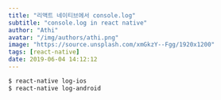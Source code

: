 ```yaml
---
title: "리액트 네이티브에서 console.log"
subtitle: "console.log in react native"
author: "Athi"
avatar: "/img/authors/athi.png"
image: "https://source.unsplash.com/xmGkzY--Fgg/1920x1200"
tags: [react-native]
date: 2019-06-04 14:12:12
---
```


```bash
$ react-native log-ios
$ react-native log-android
```
